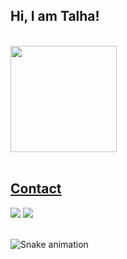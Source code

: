 ## Hi, I am Talha! 
</br>

 <div>
  <a href="https://github.com/talhaagul">
   <img align="center" height="170" src="https://github-readme-stats.vercel.app/api/top-langs/?username=talhaagul&layout=compact&langs_count=16&theme=dracula"/>
  
   <!--

   <img align="center" src="https://github-readme-stats.vercel.app/api?username=talhaagul&show_icons=true&theme=dracula&include_all_commits=true&count_private=true&hide=issues"/>
</div>

   -->
 
 <!--

 ## Skills
<div style="display: inline_block"><br>
  <img height="40" align="center" alt="Talha-Gul" height="30" width="40" src="https://raw.githubusercontent.com/devicons/devicon/master/icons/ruby/ruby-plain.svg">
 &nbsp;&nbsp;&nbsp;&nbsp;&nbsp;&nbsp;&nbsp;&nbsp;&nbsp;&nbsp;&nbsp;&nbsp;&nbsp;
  <img height="40" align="center" alt="Talha-Js" height="30" width="40" src="https://raw.githubusercontent.com/devicons/devicon/master/icons/javascript/javascript-plain.svg">
 &nbsp;&nbsp;&nbsp;&nbsp;&nbsp;&nbsp;&nbsp;&nbsp;&nbsp;&nbsp;&nbsp;&nbsp;&nbsp;
  <img height="40" align="center" alt="Talha-React" height="30" width="40" src="https://raw.githubusercontent.com/devicons/devicon/master/icons/react/react-original.svg">
 &nbsp;&nbsp;&nbsp;&nbsp;&nbsp;&nbsp;&nbsp;&nbsp;&nbsp;&nbsp;&nbsp;&nbsp;&nbsp;
  <img height="40" align="center" alt="Talha-Redux" height="30" width="40" src="https://raw.githubusercontent.com/devicons/devicon/master/icons/redux/redux-original.svg">
 &nbsp;&nbsp;&nbsp;&nbsp;&nbsp;&nbsp;&nbsp;&nbsp;&nbsp;&nbsp;&nbsp;&nbsp;&nbsp;
  <img height="40" align="center" alt="Talha-HTML" height="30" width="40" src="https://raw.githubusercontent.com/devicons/devicon/master/icons/html5/html5-original.svg">
 &nbsp;&nbsp;&nbsp;&nbsp;&nbsp;&nbsp;&nbsp;&nbsp;&nbsp;&nbsp;&nbsp;&nbsp;&nbsp;
  <img height="40" align="center" alt="Talha-CSS" height="30" width="40" src="https://raw.githubusercontent.com/devicons/devicon/master/icons/css3/css3-original.svg">
  
  -->
 
</div>
  
</br>

## Contact 
<div> 
 <a href="https://www.linkedin.com/in/talhagull" target="_blank"><img src="https://img.shields.io/badge/-LinkedIn-%230077B5?style=for-the-badge&logo=linkedin&logoColor=white" target="_blank"></a> 
  <a href = "mailto: talhagulx@gmail.com"><img src="https://img.shields.io/badge/-Gmail-%23333?style=for-the-badge&logo=gmail&logoColor=white" target="_blank"></a>
  
 </br>
</br>
 
  ![Snake animation](https://github.com/eagrundy/eagrundy/blob/output/github-contribution-grid-snake.svg)
 
</div>
